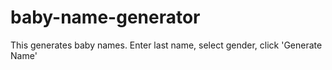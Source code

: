 # baby-name-generator
This generates baby names. Enter last name, select gender, click 'Generate Name'
